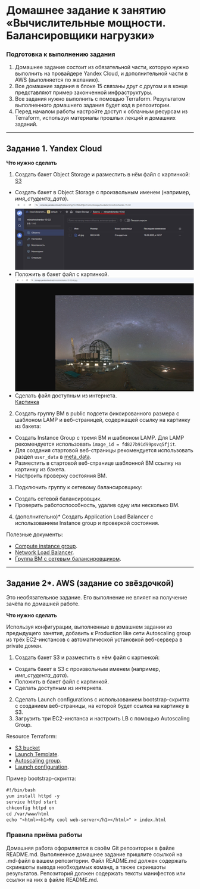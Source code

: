 # Домашнее задание к занятию «Вычислительные мощности. Балансировщики нагрузки»  

### Подготовка к выполнению задания

1. Домашнее задание состоит из обязательной части, которую нужно выполнить на провайдере Yandex Cloud, и дополнительной части в AWS (выполняется по желанию). 
2. Все домашние задания в блоке 15 связаны друг с другом и в конце представляют пример законченной инфраструктуры.  
3. Все задания нужно выполнить с помощью Terraform. Результатом выполненного домашнего задания будет код в репозитории. 
4. Перед началом работы настройте доступ к облачным ресурсам из Terraform, используя материалы прошлых лекций и домашних заданий.

---
## Задание 1. Yandex Cloud 

**Что нужно сделать**

1. Создать бакет Object Storage и разместить в нём файл с картинкой:  
   [S3](object-storage.tf)
 - Создать бакет в Object Storage с произвольным именем (например, _имя_студента_дата_).  
   ![image](15.2/screenshots/1_1.jpg)
 - Положить в бакет файл с картинкой.  
   ![image](15.2/screenshots/1_2.jpg)
 - Сделать файл доступным из интернета.  
    [Картинка](https://storage.yandexcloud.net/miroshnichenko-15-02/elt.jpg)
    
2. Создать группу ВМ в public подсети фиксированного размера с шаблоном LAMP и веб-страницей, содержащей ссылку на картинку из бакета:

 - Создать Instance Group с тремя ВМ и шаблоном LAMP. Для LAMP рекомендуется использовать `image_id = fd827b91d99psvq5fjit`.
 - Для создания стартовой веб-страницы рекомендуется использовать раздел `user_data` в [meta_data](https://cloud.yandex.ru/docs/compute/concepts/vm-metadata).
 - Разместить в стартовой веб-странице шаблонной ВМ ссылку на картинку из бакета.
 - Настроить проверку состояния ВМ.
 
3. Подключить группу к сетевому балансировщику:

 - Создать сетевой балансировщик.
 - Проверить работоспособность, удалив одну или несколько ВМ.
4. (дополнительно)* Создать Application Load Balancer с использованием Instance group и проверкой состояния.

Полезные документы:

- [Compute instance group](https://registry.terraform.io/providers/yandex-cloud/yandex/latest/docs/resources/compute_instance_group).
- [Network Load Balancer](https://registry.terraform.io/providers/yandex-cloud/yandex/latest/docs/resources/lb_network_load_balancer).
- [Группа ВМ с сетевым балансировщиком](https://cloud.yandex.ru/docs/compute/operations/instance-groups/create-with-balancer).

---
## Задание 2*. AWS (задание со звёздочкой)

Это необязательное задание. Его выполнение не влияет на получение зачёта по домашней работе.

**Что нужно сделать**

Используя конфигурации, выполненные в домашнем задании из предыдущего занятия, добавить к Production like сети Autoscaling group из трёх EC2-инстансов с  автоматической установкой веб-сервера в private домен.

1. Создать бакет S3 и разместить в нём файл с картинкой:   
 - Создать бакет в S3 с произвольным именем (например, _имя_студента_дата_). 
 - Положить в бакет файл с картинкой.
 - Сделать доступным из интернета.

2. Сделать Launch configurations с использованием bootstrap-скрипта с созданием веб-страницы, на которой будет ссылка на картинку в S3. 
3. Загрузить три ЕС2-инстанса и настроить LB с помощью Autoscaling Group.

Resource Terraform:

- [S3 bucket](https://registry.terraform.io/providers/hashicorp/aws/latest/docs/resources/s3_bucket)
- [Launch Template](https://registry.terraform.io/providers/hashicorp/aws/latest/docs/resources/launch_template).
- [Autoscaling group](https://registry.terraform.io/providers/hashicorp/aws/latest/docs/resources/autoscaling_group).
- [Launch configuration](https://registry.terraform.io/providers/hashicorp/aws/latest/docs/resources/launch_configuration).

Пример bootstrap-скрипта:

```
#!/bin/bash
yum install httpd -y
service httpd start
chkconfig httpd on
cd /var/www/html
echo "<html><h1>My cool web-server</h1></html>" > index.html
```
### Правила приёма работы

Домашняя работа оформляется в своём Git репозитории в файле README.md. Выполненное домашнее задание пришлите ссылкой на .md-файл в вашем репозитории.
Файл README.md должен содержать скриншоты вывода необходимых команд, а также скриншоты результатов.
Репозиторий должен содержать тексты манифестов или ссылки на них в файле README.md.
